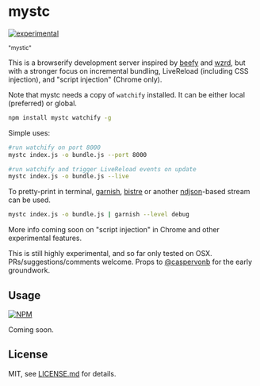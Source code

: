 # mystc

[![experimental](http://badges.github.io/stability-badges/dist/experimental.svg)](http://github.com/badges/stability-badges)

<sup>"mystic"</sup>

This is a browserify development server inspired by [beefy](https://github.com/chrisdickinson/beefy) and [wzrd](https://github.com/maxogden/wzrd), but with a stronger focus on incremental bundling, LiveReload (including CSS injection), and "script injection" (Chrome only).

Note that mystc needs a copy of `watchify` installed. It can be either local (preferred) or global.

```sh
npm install mystc watchify -g
```

Simple uses: 

```sh
#run watchify on port 8000
mystc index.js -o bundle.js --port 8000

#run watchify and trigger LiveReload events on update
mystc index.js -o bundle.js --live
```

To pretty-print in terminal, [garnish](https://github.com/mattdesl/garnish), [bistre](https://github.com/hughsk/bistre) or another [ndjson](ndjson.org)-based stream can be used.

```sh
mystc index.js -o bundle.js | garnish --level debug
```

More info coming soon on "script injection" in Chrome and other experimental features.

This is still highly experimental, and so far only tested on OSX. PRs/suggestions/comments welcome. Props to [@caspervonb](https://twitter.com/caspervonb) for the early groundwork.

## Usage

[![NPM](https://nodei.co/npm/mystc.png)](https://www.npmjs.com/package/mystc)

Coming soon.

## License

MIT, see [LICENSE.md](http://github.com/mattdesl/mystc/blob/master/LICENSE.md) for details.

